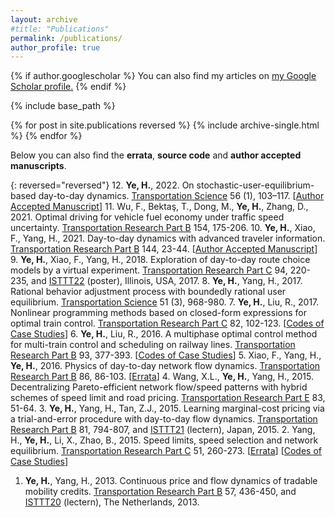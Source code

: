```yaml
---
layout: archive
#title: "Publications"
permalink: /publications/
author_profile: true
---
```


{% if author.googlescholar %}
  You can also find my articles on <u><a href="{{author.googlescholar}}">my Google Scholar profile</a>.</u>
{% endif %}

{% include base_path %}

{% for post in site.publications reversed %}
  {% include archive-single.html %}
{% endfor %}

Below you can also find the **errata**, **source code** and **author accepted manuscripts**.

{: reversed="reversed"}
12. **Ye, H.**, 2022. On stochastic-user-equilibrium-based day-to-day dynamics. <u>Transportation Science</u> 56 (1), 103–117. [[Author Accepted Manuscript](/files/2022_SUE-DTD_TS_AAM.pdf)]
11. Wu, F., Bektaş, T., Dong, M., **Ye, H.**, Zhang, D., 2021. Optimal driving for vehicle fuel economy under traffic speed uncertainty. <u>Transportation Research Part B</u> 154, 175-206.
10. **Ye, H.**, Xiao, F., Yang, H., 2021. Day-to-day dynamics with advanced traveler information. <u>Transportation Research Part B</u> 144, 23-44. [[Author Accepted Manuscript](/files/2021YXY_AAM.pdf)]
9. **Ye, H.**, Xiao, F., Yang, H., 2018. Exploration of day-to-day route choice models by a virtual experiment. <u>Transportation Research Part C</u> 94, 220-235, and <u>ISTTT22</u> (poster), Illinois, USA, 2017.
8. **Ye, H.**, Yang, H., 2017. Rational behavior adjustment process with boundedly rational user equilibrium. <u>Transportation Science</u> 51 (3), 968-980. 
7. **Ye, H.**, Liu, R., 2017. Nonlinear programming methods based on closed-form expressions for optimal train control. <u>Transportation Research Part C</u> 82, 102-123. [[Codes of Case Studies](/files/2017YL_codes.zip)]
6. **Ye, H.**, Liu, R., 2016. A multiphase optimal control method for multi-train control and scheduling on railway lines. <u>Transportation Research Part B</u> 93, 377-393. [[Codes of Case Studies](/files/2016YL_codes.zip)]
5. Xiao, F., Yang, H., **Ye, H.**, 2016. Physics of day-to-day network flow dynamics. <u>Transportation Research Part B</u> 86, 86-103. [[Errata](/files/2016XYY_Errata.pdf)]
4. Wang, X.L., **Ye, H.**, Yang, H., 2015. Decentralizing Pareto-efficient network flow/speed patterns with hybrid schemes of speed limit and road pricing. <u>Transportation Research Part E</u> 83, 51-64.
3. **Ye, H.**, Yang, H., Tan, Z.J., 2015. Learning marginal-cost pricing via a trial-and-error procedure with day-to-day flow dynamics. <u>Transportation Research Part B</u> 81, 794-807, and <u>ISTTT21</u> (lectern), Japan, 2015. 
2. Yang, H., **Ye, H.**, Li, X., Zhao, B., 2015. Speed limits, speed selection and network equilibrium. <u>Transportation Research Part C</u> 51, 260-273. [[Errata](/files/2015YYLZ_Errata.txt)] [[Codes of Case Studies](/files/2015YYLZ_codes.zip)]
1. <strong>Ye, H.</strong>, Yang, H., 2013. Continuous price and flow dynamics of tradable mobility credits. <u>Transportation Research Part B</u> 57, 436-450, and <u>ISTTT20</u> (lectern), The Netherlands, 2013.
